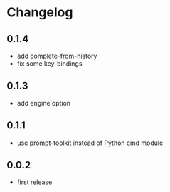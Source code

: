 # Changelog

## 0.1.4
- add complete-from-history
- fix some key-bindings

## 0.1.3
- add engine option

## 0.1.1
- use prompt-toolkit instead of Python cmd module

## 0.0.2
- first release
